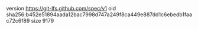 version https://git-lfs.github.com/spec/v1
oid sha256:b452e51894aada12bac7998d747a249f8ca449e887dd1c6ebedb1faac72c6f89
size 9179
